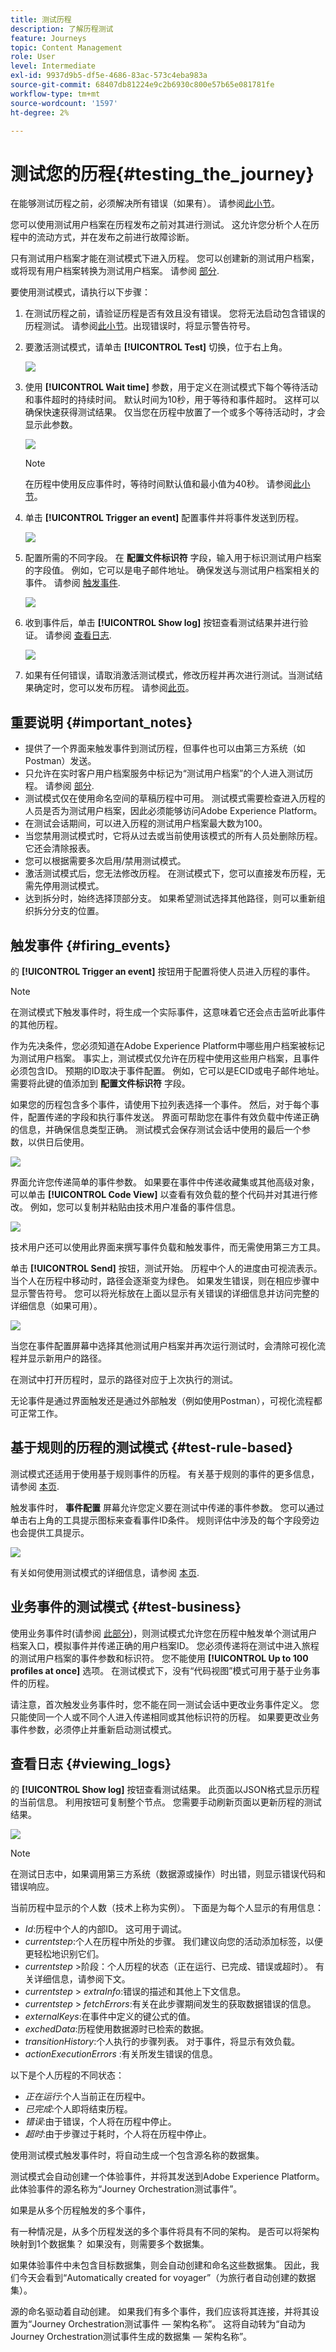 ```yaml
---
title: 测试历程
description: 了解历程测试
feature: Journeys
topic: Content Management
role: User
level: Intermediate
exl-id: 9937d9b5-df5e-4686-83ac-573c4eba983a
source-git-commit: 68407db81224e9c2b6930c800e57b65e081781fe
workflow-type: tm+mt
source-wordcount: '1597'
ht-degree: 2%

---
```


# 测试您的历程{#testing_the_journey}

在能够测试历程之前，必须解决所有错误（如果有）。 请参阅[此小节](../building-journeys/troubleshooting.md#checking-for-errors-before-testing)。

您可以使用测试用户档案在历程发布之前对其进行测试。 这允许您分析个人在历程中的流动方式，并在发布之前进行故障诊断。

只有测试用户档案才能在测试模式下进入历程。 您可以创建新的测试用户档案，或将现有用户档案转换为测试用户档案。 请参阅 [部分](../building-journeys/creating-test-profiles.md).

要使用测试模式，请执行以下步骤：

1. 在测试历程之前，请验证历程是否有效且没有错误。 您将无法启动包含错误的历程测试。 请参阅[此小节](../building-journeys/troubleshooting.md#checking-for-errors-before-testing)。出现错误时，将显示警告符号。

1. 要激活测试模式，请单击 **[!UICONTROL Test]** 切换，位于右上角。

   ![](../assets/journeytest1.png)

1. 使用 **[!UICONTROL Wait time]** 参数，用于定义在测试模式下每个等待活动和事件超时的持续时间。 默认时间为10秒，用于等待和事件超时。 这样可以确保快速获得测试结果。 仅当您在历程中放置了一个或多个等待活动时，才会显示此参数。

   ![](../assets/journeytest_wait.png)

   >[!NOTE]
   >
   >在历程中使用反应事件时，等待时间默认值和最小值为40秒。 请参阅[此小节](../building-journeys/reaction-events.md)。

1. 单击 **[!UICONTROL Trigger an event]** 配置事件并将事件发送到历程。

   ![](../assets/journeyuctest1.png)

1. 配置所需的不同字段。 在 **配置文件标识符** 字段，输入用于标识测试用户档案的字段值。 例如，它可以是电子邮件地址。 确保发送与测试用户档案相关的事件。 请参阅 [触发事件](#firing_events).

   ![](../assets/journeyuctest1-bis.png)

1. 收到事件后，单击 **[!UICONTROL Show log]** 按钮查看测试结果并进行验证。 请参阅 [查看日志](#viewing_logs).

   ![](../assets/journeyuctest2.png)

1. 如果有任何错误，请取消激活测试模式，修改历程并再次进行测试。当测试结果确定时，您可以发布历程。 请参阅[此页](../building-journeys/publishing-the-journey.md)。

## 重要说明 {#important_notes}

* 提供了一个界面来触发事件到测试历程，但事件也可以由第三方系统（如Postman）发送。
* 只允许在实时客户用户档案服务中标记为“测试用户档案”的个人进入测试历程。 请参阅 [部分](../building-journeys/creating-test-profiles.md).
* 测试模式仅在使用命名空间的草稿历程中可用。 测试模式需要检查进入历程的人员是否为测试用户档案，因此必须能够访问Adobe Experience Platform。
* 在测试会话期间，可以进入历程的测试用户档案最大数为100。
* 当您禁用测试模式时，它将从过去或当前使用该模式的所有人员处删除历程。 它还会清除报表。
* 您可以根据需要多次启用/禁用测试模式。
* 激活测试模式后，您无法修改历程。 在测试模式下，您可以直接发布历程，无需先停用测试模式。
* 达到拆分时，始终选择顶部分支。 如果希望测试选择其他路径，则可以重新组织拆分分支的位置。

## 触发事件 {#firing_events}

的 **[!UICONTROL Trigger an event]** 按钮用于配置将使人员进入历程的事件。

>[!NOTE]
>
>在测试模式下触发事件时，将生成一个实际事件，这意味着它还会点击监听此事件的其他历程。

作为先决条件，您必须知道在Adobe Experience Platform中哪些用户档案被标记为测试用户档案。 事实上，测试模式仅允许在历程中使用这些用户档案，且事件必须包含ID。 预期的ID取决于事件配置。 例如，它可以是ECID或电子邮件地址。 需要将此键的值添加到 **配置文件标识符** 字段。

如果您的历程包含多个事件，请使用下拉列表选择一个事件。 然后，对于每个事件，配置传递的字段和执行事件发送。 界面可帮助您在事件有效负载中传递正确的信息，并确保信息类型正确。 测试模式会保存测试会话中使用的最后一个参数，以供日后使用。

![](../assets/journeytest4.png)

界面允许您传递简单的事件参数。 如果要在事件中传递收藏集或其他高级对象，可以单击 **[!UICONTROL Code View]** 以查看有效负载的整个代码并对其进行修改。 例如，您可以复制并粘贴由技术用户准备的事件信息。

![](../assets/journeytest5.png)

技术用户还可以使用此界面来撰写事件负载和触发事件，而无需使用第三方工具。

单击 **[!UICONTROL Send]** 按钮，测试开始。 历程中个人的进度由可视流表示。 当个人在历程中移动时，路径会逐渐变为绿色。 如果发生错误，则在相应步骤中显示警告符号。 您可以将光标放在上面以显示有关错误的详细信息并访问完整的详细信息（如果可用）。

![](../assets/journeytest6.png)

当您在事件配置屏幕中选择其他测试用户档案并再次运行测试时，会清除可视化流程并显示新用户的路径。

在测试中打开历程时，显示的路径对应于上次执行的测试。

无论事件是通过界面触发还是通过外部触发（例如使用Postman），可视化流程都可正常工作。

## 基于规则的历程的测试模式 {#test-rule-based}

测试模式还适用于使用基于规则事件的历程。 有关基于规则的事件的更多信息，请参阅 [本页](../event/about-events.md).

触发事件时， **事件配置** 屏幕允许您定义要在测试中传递的事件参数。 您可以通过单击右上角的工具提示图标来查看事件ID条件。 规则评估中涉及的每个字段旁边也会提供工具提示。

![](../assets/jo-event8.png)

有关如何使用测试模式的详细信息，请参阅 [本页](../building-journeys/testing-the-journey.md).

## 业务事件的测试模式 {#test-business}

使用业务事件时(请参阅 [此部分](../event/about-events.md))，则测试模式允许您在历程中触发单个测试用户档案入口，模拟事件并传递正确的用户档案ID。 您必须传递将在测试中进入旅程的测试用户档案的事件参数和标识符。 您不能使用 **[!UICONTROL Up to 100 profiles at once]** 选项。 在测试模式下，没有“代码视图”模式可用于基于业务事件的历程。

请注意，首次触发业务事件时，您不能在同一测试会话中更改业务事件定义。 您只能使同一个人或不同个人进入传递相同或其他标识符的历程。 如果要更改业务事件参数，必须停止并重新启动测试模式。

## 查看日志 {#viewing_logs}

的 **[!UICONTROL Show log]** 按钮查看测试结果。 此页面以JSON格式显示历程的当前信息。 利用按钮可复制整个节点。 您需要手动刷新页面以更新历程的测试结果。

![](../assets/journeytest3.png)

>[!NOTE]
>
>在测试日志中，如果调用第三方系统（数据源或操作）时出错，则显示错误代码和错误响应。

当前历程中显示的个人数（技术上称为实例）。 下面是为每个人显示的有用信息：

* _Id_:历程中个人的内部ID。 这可用于调试。
* _currentstep_:个人在历程中所处的步骤。 我们建议向您的活动添加标签，以便更轻松地识别它们。
* _currentstep_ >阶段：个人历程的状态（正在运行、已完成、错误或超时）。 有关详细信息，请参阅下文。
* _currentstep_ > _extraInfo_:错误的描述和其他上下文信息。
* _currentstep_ > _fetchErrors_:有关在此步骤期间发生的获取数据错误的信息。
* _externalKeys_:在事件中定义的键公式的值。
* _exchedData_:历程使用数据源时已检索的数据。
* _transitionHistory_:个人执行的步骤列表。 对于事件，将显示有效负载。
* _actionExecutionErrors_ :有关所发生错误的信息。

以下是个人历程的不同状态：

* _正在运行_:个人当前正在历程中。
* _已完成_:个人即将结束历程。
* _错误_:由于错误，个人将在历程中停止。
* _超时_:由于步骤过于耗时，个人将在历程中停止。

使用测试模式触发事件时，将自动生成一个包含源名称的数据集。

测试模式会自动创建一个体验事件，并将其发送到Adobe Experience Platform。 此体验事件的源名称为“Journey Orchestration测试事件”。

如果是从多个历程触发的多个事件，

有一种情况是，从多个历程发送的多个事件将具有不同的架构。 是否可以将架构映射到1个数据集？ 如果没有，则需要多个数据集。

如果体验事件中未包含目标数据集，则会自动创建和命名这些数据集。 因此，我们今天会看到“Automatically created for voyager”（为旅行者自动创建的数据集）。

源的命名驱动着自动创建。 如果我们有多个事件，我们应该将其连接，并将其设置为“Journey Orchestration测试事件 — 架构名称”。 这将自动转为“自动为Journey Orchestration测试事件生成的数据集 — 架构名称”。
